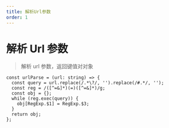 ```yaml
---
title: 解析Url参数
order: 1
---
```


# 解析 Url 参数

> 解析 url 参数，返回键值对对象

```tsx | pure
const urlParse = (url: string) => {
  const query = url.replace(/.*\?/, '').replace(/#.*/, '');
  const reg = /([^=&]*)(=)([^=&]*)/g;
  const obj = {};
  while (reg.exec(query)) {
    obj[RegExp.$1] = RegExp.$3;
  }
  return obj;
};
```

<code src="./index.tsx"></code>
